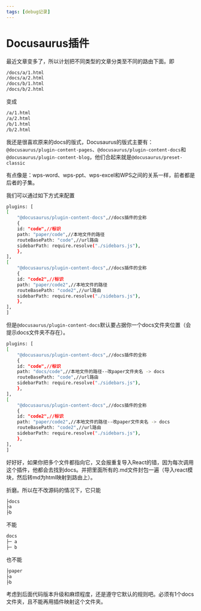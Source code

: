```yaml
---
tags: [debug记录]
---
```

# Docusaurus插件

最近文章变多了，所以计划把不同类型的文章分类至不同的路由下面。即

``` bash
/docs/a/1.html
/docs/a/2.html
/docs/b/1.html
/docs/b/2.html
```

变成

``` bash
/a/1.html
/a/2.html
/b/1.html
/b/2.html
```

我还是很喜欢原来的docs的版式，Docusaurus的版式主要有：`@docusaurus/plugin-content-pages`、`@docusaurus/plugin-content-docs`和`@docusaurus/plugin-content-blog`，他们合起来就是`@docusaurus/preset-classic`

有点像是：wps-word、wps-ppt、wps-excel和WPS之间的关系一样，前者都是后者的子集。

我们可以通过如下方式来配置

``` bash
plugins: [
[
    "@docusaurus/plugin-content-docs",//docs插件的全称
    {
    id: "code",//标识
    path: "paper/code",//本地文件的路径
    routeBasePath: "code",//url路由
    sidebarPath: require.resolve("./sidebars.js"),
    },
],
[
    "@docusaurus/plugin-content-docs",//docs插件的全称
    {
    id: "code2",//标识
    path: "paper/code2",//本地文件的路径
    routeBasePath: "code2",//url路由
    sidebarPath: require.resolve("./sidebars.js"),
    },
],
]
```

但是`@docusaurus/plugin-content-docs`默认要占据你一个docs文件夹位置（会提示docs文件夹不存在）。

``` bash
plugins: [
[
    "@docusaurus/plugin-content-docs",//docs插件的全称
    {
    id: "code",//标识
    path: "docs/code",//本地文件的路径--改paper文件夹名 -> docs
    routeBasePath: "code",//url路由
    sidebarPath: require.resolve("./sidebars.js"),
    },
],
[
    "@docusaurus/plugin-content-docs",//docs插件的全称
    {
    id: "code2",//标识
    path: "paper/code2",//本地文件的路径--改paper文件夹名 -> docs
    routeBasePath: "code2",//url路由
    sidebarPath: require.resolve("./sidebars.js"),
    },
],
]
```

好好好，如果你把多个文件都指向它，又会报重复导入React的错，因为每次调用这个插件，他都会去找到docs。并把里面所有的.md文件封包一遍（导入react模块，然后转md为html映射到路由上）。

折磨。所以在不改源码的情况下，它只能

``` bash
├docs
├a
├b
```

不能

``` bash
docs
├─ a
├─ b
```

也不能

``` bash
├paper
├a
├b
```

考虑到后面代码版本升级和麻烦程度，还是遵守它默认的规则吧。必须有1个docs文件夹，且不能再用插件映射这个文件夹。
